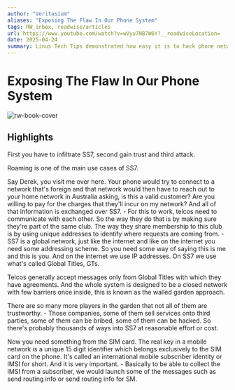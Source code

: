 ```yaml
---
author: "Veritasium"
aliases: "Exposing The Flaw In Our Phone System"
tags: RW_inbox, readwise/articles
url: https://www.youtube.com/watch?v=wVyu7NB7W6Y?__readwiseLocation=
date: 2025-04-24
summary: Linus Tech Tips demonstrated how easy it is to hack phone networks using SS7, allowing them to intercept calls and messages. This vulnerability has been exploited by criminals to steal sensitive information, like two-factor authentication codes. Despite advancements in technology, SS7 remains widely used, making it difficult to fully secure phone communications.
---
```

# Exposing The Flaw In Our Phone System

![rw-book-cover](https://i.ytimg.com/vi/wVyu7NB7W6Y/maxresdefault.jpg)

## Highlights


First you have to infiltrate SS7, second gain trust and third attack. [](https://read.readwise.io/read/01j8myy5xn6z33xpye1m5jq4k3)



Roaming is one of the main use cases of SS7. [](https://read.readwise.io/read/01j8myymrty2mrwpw53qfv8mqs)



Say Derek, you visit me over here. Your phone would try to connect to a network that's foreign and that network would then have to reach out to your home network in Australia asking, is this a valid customer? Are you willing to pay for the charges that they'll incur on my network? And all of that information is exchanged over SS7. - For this to work, telcos need to communicate with each other.
 So the way they do that is by making sure they're part of the same club. The way they share membership to this club is by using unique addresses to identify where requests are coming from. - SS7 is a global network, just like the internet and like on the internet you need some addressing scheme. So you need some way of saying this is me and this is you. And on the internet we use IP addresses. On SS7 we use what's called Global Titles, GTs. [](https://read.readwise.io/read/01j8mz05n2gecvtdtmxm361b0t)



Telcos generally accept messages only from Global Titles with which they have agreements. And the whole system is designed to be a closed network with few barriers once inside, this is known as the walled garden approach. [](https://read.readwise.io/read/01j8mz0k78rhbcb6z48fk0a28c)



There are so many more players in the garden that not all
 of them are trustworthy. - Those companies, some of them sell services onto third parties, some of them can be bribed, some of them can be hacked. So there's probably thousands of ways into SS7 at reasonable effort or cost. [](https://read.readwise.io/read/01j8mz1k84d4s514s0dar8yxpa)



Now you need something from the SIM card. The real key in a mobile network is a unique 15 digit identifier which belongs exclusively to the SIM card on the phone. It's called an international mobile subscriber identity or IMSI for short. And it is very important. - Basically to be able to collect the IMSI from a subscriber, we would launch some of the messages such as send routing info or send routing info for SM. [](https://read.readwise.io/read/01j8mz2vwe7qmzy0weej11761k)

